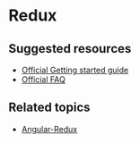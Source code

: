 # Redux

## Suggested resources
- [Official Getting started guide](https://redux.js.org/introduction/getting-started)
- [Official FAQ](https://redux.js.org/faq)

## Related topics
- [Angular-Redux](./angular-redux.md)
